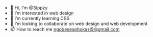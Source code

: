 - 👋 Hi, I’m @Sippzy
- 👀 I’m interested in web design
- 🌱 I’m currently learning CSS
- 💞️ I’m looking to collaborate on web design and web development
- 📫 How to reach me ngobesesphokazi5@gmail.com

<!---
Sippzy/Sippzy is a ✨ special ✨ repository because its `README.md` (this file) appears on your GitHub profile.
You can click the Preview link to take a look at your changes.
--->
